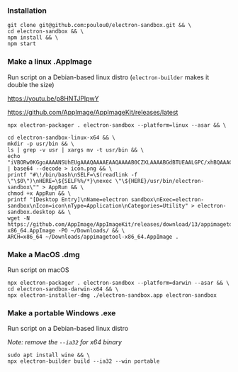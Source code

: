 ### Installation

```shell
git clone git@github.com:poulou0/electron-sandbox.git && \
cd electron-sandbox && \
npm install && \
npm start
```

### Make a linux .AppImage

Run script on a Debian-based linux distro (`electron-builder` makes it double the size)

https://youtu.be/p8HNTJPIpwY

https://github.com/AppImage/AppImageKit/releases/latest

```shell
npx electron-packager . electron-sandbox --platform=linux --asar && \

cd electron-sandbox-linux-x64 && \
mkdir -p usr/bin && \
ls | grep -v usr | xargs mv -t usr/bin && \
echo "iVBORw0KGgoAAAANSUhEUgAAAQAAAAEAAQAAAAB0CZXLAAAABGdBTUEAALGPC/xhBQAAACBjSFJNAAB6JgAAgIQAAPoAAACA6AAAdTAAAOpgAAA6mAAAF3CculE8AAAAAnRSTlMAAHaTzTgAAAACYktHRAAB3YoTpAAAAAd0SU1FB+UKHQsLOkszWOoAAAAfSURBVGje7cEBDQAAAMKg909tDjegAAAAAAAAAAC+DSEAAAF/GZynAAAAJXRFWHRkYXRlOmNyZWF0ZQAyMDIxLTEwLTI5VDA5OjExOjU4KzAyOjAwD0uR8wAAACV0RVh0ZGF0ZTptb2RpZnkAMjAyMS0xMC0yOVQwOToxMTo1OCswMjowMH4WKU8AAAAASUVORK5CYII=" | base64 --decode > icon.png && \
printf "#\!/bin/bash\nSELF=\$(readlink -f \"\$0\")\nHERE=\${SELF%%/*}\nexec \"\${HERE}/usr/bin/electron-sandbox\"" > AppRun && \
chmod +x AppRun && \
printf "[Desktop Entry]\nName=electron sandbox\nExec=electron-sandbox\nIcon=icon\nType=Application\nCategories=Utility" > electron-sandbox.desktop && \
wget -N https://github.com/AppImage/AppImageKit/releases/download/13/appimagetool-x86_64.AppImage -PO ~/Downloads/ && \
ARCH=x86_64 ~/Downloads/appimagetool-x86_64.AppImage .
```

### Make a MacOS .dmg

Run script on macOS

```shell
npx electron-packager . electron-sandbox --platform=darwin --asar && \
cd electron-sandbox-darwin-x64 && \
npx electron-installer-dmg ./electron-sandbox.app electron-sandbox
```

### Make a portable Windows .exe

Run script on a Debian-based linux distro

*Note: remove the `--ia32` for x64 binary*

```shell
sudo apt install wine && \
npx electron-builder build --ia32 --win portable
```
